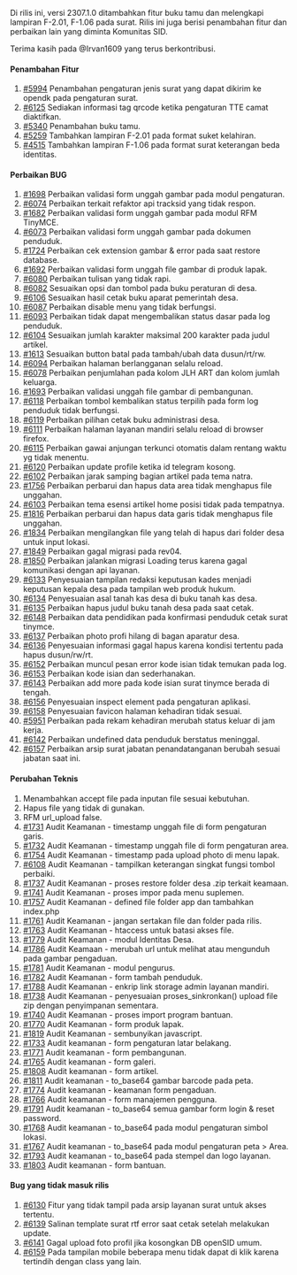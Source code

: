 Di rilis ini, versi 2307.1.0 ditambahkan fitur buku tamu dan melengkapi lampiran F-2.01, F-1.06 pada surat. Rilis ini juga berisi penambahan fitur dan perbaikan lain yang diminta Komunitas SID.

Terima kasih pada @Irvan1609 yang terus berkontribusi.

#### Penambahan Fitur

1. [#5994](https://github.com/OpenSID/OpenSID/issues/5994) Penambahan pengaturan jenis surat yang dapat dikirim ke opendk pada pengaturan surat.
2. [#6125](https://github.com/OpenSID/OpenSID/issues/6125) Sediakan informasi tag qrcode ketika pengaturan TTE camat diaktifkan.
3. [#5340](https://github.com/OpenSID/OpenSID/issues/5340) Penambahan buku tamu.
4. [#5259](https://github.com/OpenSID/OpenSID/issues/5259) Tambahkan lampiran F-2.01 pada format suket kelahiran.
5. [#4515](https://github.com/OpenSID/OpenSID/issues/4515) Tambahkan lampiran F-1.06 pada format surat keterangan beda identitas.

#### Perbaikan BUG

1. [#1698](https://github.com/OpenSID/premium/issues/1698) Perbaikan validasi form unggah gambar pada modul pengaturan.
2. [#6074](https://github.com/OpenSID/OpenSID/issues/6074) Perbaikan terkait refaktor api tracksid yang tidak respon.
3. [#1682](https://github.com/OpenSID/premium/issues/1682) Perbaikan validasi form unggah gambar pada modul RFM TinyMCE.
4. [#6073](https://github.com/OpenSID/OpenSID/issues/6073) Perbaikan validasi form unggah gambar pada dokumen penduduk.
5. [#1724](https://github.com/OpenSID/premium/issues/1724) Perbaikan cek extension gambar & error pada saat restore database.
6. [#1692](https://github.com/OpenSID/premium/issues/1692) Perbaikan validasi form unggah file gambar di produk lapak.
7. [#6080](https://github.com/OpenSID/OpenSID/issues/6080) Perbaikan tulisan yang tidak rapi.
8. [#6082](https://github.com/OpenSID/OpenSID/issues/6082) Sesuaikan opsi dan tombol pada buku peraturan di desa.
9. [#6106](https://github.com/OpenSID/OpenSID/issues/6106) Sesuaikan hasil cetak buku aparat pemerintah desa.
10. [#6087](https://github.com/OpenSID/OpenSID/issues/6087) Perbaikan disable menu yang tidak berfungsi.
11. [#6093](https://github.com/OpenSID/OpenSID/issues/6093) Perbaikan tidak dapat mengembalikan status dasar pada log penduduk.
12. [#6104](https://github.com/OpenSID/OpenSID/issues/6104) Sesuaikan jumlah karakter maksimal 200 karakter pada judul artikel.
13. [#1613](https://github.com/OpenSID/premium/issues/1613) Sesuaikan button batal pada tambah/ubah data dusun/rt/rw.
14. [#6094](https://github.com/OpenSID/OpenSID/issues/6094) Perbaikan halaman berlangganan selalu reload.
15. [#6078](https://github.com/OpenSID/OpenSID/issues/6078) Perbaikan penjumlahan pada kolom JLH ART dan kolom jumlah keluarga.
16. [#1693](https://github.com/OpenSID/premium/issues/1693) Perbaikan validasi unggah file gambar di pembangunan.
17. [#6118](https://github.com/OpenSID/OpenSID/issues/6118) Perbaikan tombol kembalikan status terpilih pada form log penduduk tidak berfungsi.
18. [#6119](https://github.com/OpenSID/OpenSID/issues/6119) Perbaikan pilihan cetak buku administrasi desa.
19. [#6111](https://github.com/OpenSID/OpenSID/issues/6111) Perbaikan halaman layanan mandiri selalu reload di browser firefox.
20. [#6115](https://github.com/OpenSID/OpenSID/issues/6115) Perbaikan gawai anjungan terkunci otomatis dalam rentang waktu yg tidak menentu.
21. [#6120](https://github.com/OpenSID/OpenSID/issues/6120) Perbaikan update profile ketika id telegram kosong.
22. [#6102](https://github.com/OpenSID/OpenSID/issues/6102) Perbaikan jarak samping bagian artikel pada tema natra.
23. [#1756](https://github.com/OpenSID/premium/issues/1756) Perbaikan perbarui dan hapus data area tidak menghapus file unggahan.
24. [#6103](https://github.com/OpenSID/OpenSID/issues/6103) Perbaikan tema esensi artikel home posisi tidak pada tempatnya.
25. [#1816](https://github.com/OpenSID/premium/issues/1816) Perbaikan perbarui dan hapus data garis tidak menghapus file unggahan.
26. [#1834](https://github.com/OpenSID/premium/issues/1834) Perbaikan mengilangkan file yang telah di hapus dari folder desa untuk input lokasi.
27. [#1849](https://github.com/OpenSID/premium/issues/1849) Perbaikan gagal migrasi pada rev04.
28. [#1850](https://github.com/OpenSID/premium/issues/1850) Perbaikan jalankan migrasi Loading terus karena gagal komunikasi dengan api layanan.
29. [#6133](https://github.com/OpenSID/OpenSID/issues/6133) Penyesuaian tampilan redaksi keputusan kades menjadi keputusan kepala desa pada tampilan web produk hukum.
30. [#6134](https://github.com/OpenSID/OpenSID/issues/6134) Penyesuaian asal tanah kas desa di buku tanah kas desa.
31. [#6135](https://github.com/OpenSID/OpenSID/issues/6135) Perbaikan hapus judul buku tanah desa pada saat cetak.
32. [#6148](https://github.com/OpenSID/OpenSID/issues/6148) Perbaikan data pendidikan pada konfirmasi penduduk cetak surat tinymce.
33. [#6137](https://github.com/OpenSID/OpenSID/issues/6137) Perbaikan photo profi hilang di bagan aparatur desa.
34. [#6136](https://github.com/OpenSID/OpenSID/issues/6136) Penyesuaian informasi gagal hapus karena kondisi tertentu pada hapus dusun/rw/rt.
35. [#6152](https://github.com/OpenSID/OpenSID/issues/6152) Perbaikan muncul pesan error kode isian tidak temukan pada log.
36. [#6153](https://github.com/OpenSID/OpenSID/issues/6153) Perbaikan kode isian dan sederhanakan.
37. [#6143](https://github.com/OpenSID/OpenSID/issues/6143) Perbaikan add more pada kode isian surat tinymce berada di tengah.
38. [#6156](https://github.com/OpenSID/OpenSID/issues/6156) Penyesuaian inspect element pada pengaturan aplikasi.
39. [#6158](https://github.com/OpenSID/OpenSID/issues/6158) Penyesuaian favicon halaman kehadiran tidak sesuai.
40. [#5951](https://github.com/OpenSID/OpenSID/issues/5951) Perbaikan pada rekam kehadiran merubah status keluar di jam kerja.
41. [#6142](https://github.com/OpenSID/OpenSID/issues/6142) Perbaikan undefined data penduduk berstatus meninggal.
42. [#6157](https://github.com/OpenSID/OpenSID/issues/6157) Perbaikan arsip surat jabatan penandatanganan berubah sesuai jabatan saat ini.

#### Perubahan Teknis

1. Menambahkan accept file pada inputan file sesuai kebutuhan.
2. Hapus file yang tidak di gunakan.
3. RFM url_upload false.
4. [#1731](https://github.com/OpenSID/premium/issues/1731) Audit Keamanan - timestamp unggah file di form pengaturan garis.
5. [#1732](https://github.com/OpenSID/premium/issues/1732) Audit Keamanan - timestamp unggah file di form pengaturan area.
6. [#1754](https://github.com/OpenSID/premium/issues/1754) Audit Keamanan - timestamp pada upload photo di menu lapak.
7. [#6108](https://github.com/OpenSID/OpenSID/issues/6108) Audit Keamanan - tampilkan keterangan singkat fungsi tombol perbaiki.
8. [#1737](https://github.com/OpenSID/premium/issues/1737) Audit Keamanan - proses restore folder desa .zip terkait keamaan.
9. [#1741](https://github.com/OpenSID/premium/issues/1741) Audit Keamanan - proses impor pada menu suplemen.
10. [#1757](https://github.com/OpenSID/premium/issues/1757) Audit Keamanan - defined file folder app dan tambahkan index.php
11. [#1761](https://github.com/OpenSID/premium/issues/1761) Audit Keamanan - jangan sertakan file dan folder pada rilis.
12. [#1763](https://github.com/OpenSID/premium/issues/1763) Audit Keamanan - htaccess untuk batasi akses file.
13. [#1779](https://github.com/OpenSID/premium/issues/1779) Audit Keamanan - modul Identitas Desa.
14. [#1786](https://github.com/OpenSID/premium/issues/1786) Audit Keamaan - merubah url untuk melihat atau mengunduh pada gambar pengaduan.
15. [#1781](https://github.com/OpenSID/premium/issues/1781) Audit Keamanan - modul pengurus.
16. [#1782](https://github.com/OpenSID/premium/issues/1783) Audit Keamanan - form tambah penduduk.
17. [#1788](https://github.com/OpenSID/premium/issues/1788) Audit Keamanan - enkrip link storage admin layanan mandiri.
18. [#1738](https://github.com/OpenSID/premium/issues/1738) Audit Keamanan - penyesuaian proses_sinkronkan() upload file zip dengan penyimpanan sementara.
19. [#1740](https://github.com/OpenSID/premium/issues/1740) Audit Keamanan - proses import program bantuan.
20. [#1770](https://github.com/OpenSID/premium/issues/1770) Audit Keamanan - form produk lapak.
21. [#1819](https://github.com/OpenSID/premium/issues/1819) Audit Keamanan - sembunyikan javascript.
22. [#1733](https://github.com/OpenSID/premium/issues/1733) Audit keamanan - form pengaturan latar belakang.
23. [#1771](https://github.com/OpenSID/premium/issues/1771) Audit keamanan - form pembangunan.
24. [#1765](https://github.com/OpenSID/premium/issues/1765) Audit keamanan - form galeri.
25. [#1808](https://github.com/OpenSID/premium/issues/1808) Audit keamanan - form artikel.
26. [#1811](https://github.com/OpenSID/premium/issues/1811) Audit keamanan - to_base64 gambar barcode pada peta.
27. [#1774](https://github.com/OpenSID/premium/issues/1774) Audit keamanan - keamanan form pengaduan.
28. [#1766](https://github.com/OpenSID/premium/issues/1766) Audit keamanan - form manajemen pengguna.
29. [#1791](https://github.com/OpenSID/premium/issues/1791) Audit keamanan - to_base64 semua gambar form login & reset password.
30. [#1768](https://github.com/OpenSID/premium/issues/1768) Audit keamanan - to_base64 pada modul pengaturan simbol lokasi.
31. [#1767](https://github.com/OpenSID/premium/issues/1767) Audit keamanan - to_base64 pada modul pengaturan peta > Area.
32. [#1793](https://github.com/OpenSID/premium/issues/1793) Audit keamanan - to_base64 pada stempel dan logo layanan.
33. [#1803](https://github.com/OpenSID/premium/issues/1803) Audit keamanan - form bantuan.

#### Bug yang tidak masuk rilis

1. [#6130](https://github.com/OpenSID/OpenSID/issues/6130) Fitur yang tidak tampil pada arsip layanan surat untuk akses tertentu.
2. [#6139](https://github.com/OpenSID/OpenSID/issues/6139) Salinan template surat rtf error saat cetak setelah melakukan update.
3. [#6141](https://github.com/OpenSID/OpenSID/issues/6141) Gagal upload foto profil jika kosongkan DB openSID umum.
4. [#6159](https://github.com/OpenSID/OpenSID/issues/6159) Pada tampilan mobile beberapa menu tidak dapat di klik karena tertindih dengan class yang lain.